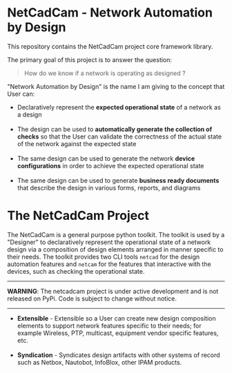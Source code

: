 # NetCadCam - Network Automation by Design

This repository contains the NetCadCam project core framework library.

The primary goal of this project is to answer the question:
> How do we know if a network is operating as designed ?

"Network Automation by Design" is the name I am giving to the concept that
User can:

* Declaratively represent the **expected operational state** of a network as
a design
</br></br>
* The design can be used to **automatically generate the collection of checks** so
  that the User can validate the correctness of the actual state of the network
  against the expected state
</br></br>
* The same design can be used to generate the network **device configurations**
  in order to achieve the expected operational state
</br></br>
* The same design can be used to generate **business ready documents** that
  describe the design in various forms, reports, and diagrams

# The NetCadCam Project

The NetCadCam is a general purpose python toolkit.  The toolkit is used by a
"Designer" to declaratively represent the operational state of a network design
via a composition of design elements arranged in manner specific to their needs.
The toolkit provides two CLI tools `netcad` for the design automation features
and `netcam` for the features that interactive with the devices, such as
checking the operational state.

---

**WARNING**: The netcadcam project is under active development and is not released on PyPi.  Code
is subject to change without notice.

---

* **Extensible** - Extensible so a User can create new design composition elements to support
network features specific to their needs; for example Wireless, PTP, multicast,
equipment vendor specific features, etc.
</br></br>
* **Syndication** - Syndicates design artifacts with other systems of record such as Netbox,
Nautobot, InfoBlox, other IPAM products.
